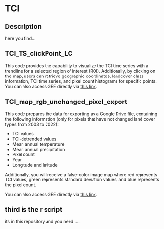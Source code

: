 # TCI
## Description 
here you find...

## TCI_TS_clickPoint_LC
This code provides the capability to visualize the TCI time series with a trendline for a selected region of interest (ROI). Additionally, by clicking on the map, users can retrieve geographic coordinates, landcover class information, TCI time series, and pixel count histograms for specific points.
You can also access GEE directly via [this link](https://code.earthengine.google.com/f882ed53aaa6fc83c95cd5e50ff1d5b0).

## TCI_map_rgb_unchanged_pixel_export 
This code prepares the data for exporting as a Google Drive file, containing the following information (only for pixels that have not changed land cover types from 2003 to 2022):

- TCI values
- TCI-detrended values
- Mean annual temperature
- Mean annual precipitation
- Pixel count
- Year
- Longitude and latitude

Additionally, you will receive a false-color image map where red represents TCI values, green represents standard deviation values, and blue represents the pixel count.

You can also access GEE directly via [this link](https://code.earthengine.google.com/328f4ab5739189e2f3ab1243d641ad03).

## third is the r script 
its in this repository and you need ....

